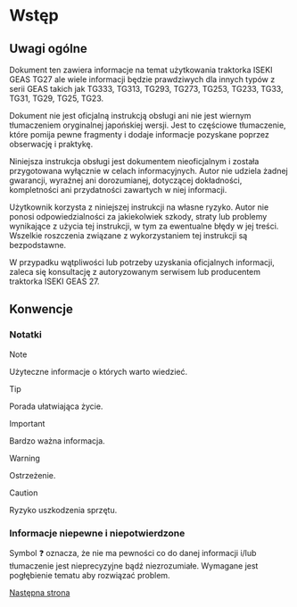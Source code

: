 # Wstęp
## Uwagi ogólne
Dokument ten zawiera informacje na temat użytkowania traktorka ISEKI GEAS TG27 ale wiele informacji będzie prawdziwych dla innych typów z serii GEAS takich jak TG333, TG313, TG293, TG273, TG253, TG233, TG33, TG31, TG29, TG25, TG23.

Dokument nie jest oficjalną instrukcją obsługi ani nie jest wiernym tłumaczeniem oryginalnej japońskiej wersji. Jest to częściowe tłumaczenie, które pomija pewne fragmenty i dodaje informacje pozyskane poprzez obserwację i praktykę.

Niniejsza instrukcja obsługi jest dokumentem nieoficjalnym i została przygotowana wyłącznie w celach informacyjnych. Autor nie udziela żadnej gwarancji, wyraźnej ani dorozumianej, dotyczącej dokładności, kompletności ani przydatności zawartych w niej informacji.

Użytkownik korzysta z niniejszej instrukcji na własne ryzyko. Autor nie ponosi odpowiedzialności za jakiekolwiek szkody, straty lub problemy wynikające z użycia tej instrukcji, w tym za ewentualne błędy w jej treści. Wszelkie roszczenia związane z wykorzystaniem tej instrukcji są bezpodstawne.

W przypadku wątpliwości lub potrzeby uzyskania oficjalnych informacji, zaleca się konsultację z autoryzowanym serwisem lub producentem traktorka ISEKI GEAS 27.

## Konwencje
### Notatki

> [!NOTE]
> Użyteczne informacje o których warto wiedzieć. 

> [!TIP]
> Porada ułatwiająca życie. 

> [!IMPORTANT]
> Bardzo ważna informacja. 

> [!WARNING]
> Ostrzeżenie.

> [!CAUTION]
> Ryzyko uszkodzenia sprzętu.

### Informacje niepewne i niepotwierdzone

Symbol :question: oznacza, że nie ma pewności co do danej informacji i/lub tłumaczenie jest nieprecyzyjne bądź niezrozumiałe. Wymagane jest pogłębienie tematu aby rozwiązać problem.

[Następna strona](./01_dane_techniczne.md)
